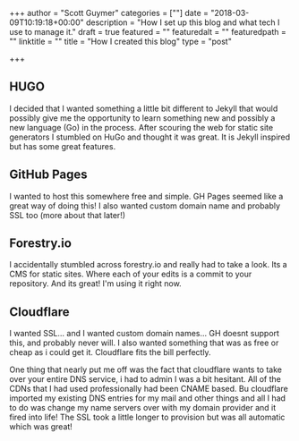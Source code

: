 +++
author = "Scott Guymer"
categories = [""]
date = "2018-03-09T10:19:18+00:00"
description = "How I set up this blog and what tech I use to manage it."
draft = true
featured = ""
featuredalt = ""
featuredpath = ""
linktitle = ""
title = "How I created this blog"
type = "post"

+++
## HUGO

I decided that I wanted something a little bit different to Jekyll that would possibly give me the opportunity to learn something new and possibly a new language (Go) in the process. After scouring the web for static site generators I stumbled on HuGo and thought it was great. It is Jekyll inspired but has some great features.

## GitHub Pages

I wanted to host this somewhere free and simple. GH Pages seemed like a great way of doing this! I also wanted custom domain name and probably SSL too (more about that later!)

## Forestry.io

I accidentally stumbled across forestry.io and really had to take a look. Its a CMS for static sites. Where each of your edits is a commit to your repository. And its great! I'm using it right now.

## Cloudflare

I wanted SSL... and I wanted custom domain names... GH doesnt support this, and probably never will. I also wanted something that was as free or cheap as i could get it. Cloudflare fits the bill perfectly.

One thing that nearly put me off was the fact that cloudflare wants to take over your entire DNS service, i had to admin I was a bit hesitant. All of the CDNs that I had used professionally had been CNAME based. Bu cloudflare imported my existing DNS entries for my mail and other things and all I had to do was change my name servers over with my domain provider and it fired into life! The SSL took a little longer to provision but was all automatic which was great!